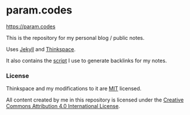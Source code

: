 # param.codes

https://param.codes

This is the repository for my personal blog / public notes.

Uses [Jekyll](https://jekyllrb.com/) and [Thinkspace](https://github.com/heiswayi/thinkspace).

It also contains the [script](backlinks.py) I use to generate backlinks for my notes.

### License

Thinkspace and my modifications to it are [MIT](LICENSE.md) licensed.

All content created by me in this repository is licensed under the
[Creative Commons Attribution 4.0 International License](https://creativecommons.org/licenses/by/4.0/).

